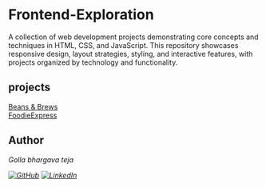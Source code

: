 # Frontend-Exploration
A collection of web development projects demonstrating core concepts and techniques in HTML, CSS, and JavaScript.  This repository showcases responsive design, layout strategies, styling, and interactive features, with projects organized by technology and functionality.
## projects
[Beans & Brews](./responsive-coffee-landing-page/README.md)<br>
[FoodieExpress](./Foodie-Express/README.md)
## Author

<em>Golla bhargava teja<em>

[![GitHub](https://img.shields.io/badge/GitHub-100000?style=for-the-badge&logo=github&logoColor=white)](https://github.com/bhargavatejagolla)
[![LinkedIn](https://img.shields.io/badge/LinkedIn-0A66C2?style=for-the-badge&logo=linkedin&logoColor=white)](https://www.linkedin.com/in/golla-bhargava-teja/)
